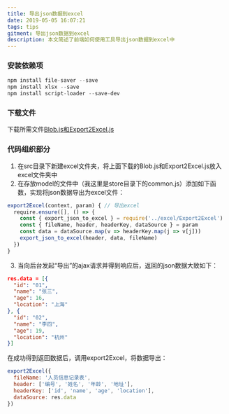 ```yaml
---
title: 导出json数据到excel
date: 2019-05-05 16:07:21
tags: tips
gitment: 导出json数据到excel
description: 本文简述了前端如何使用工具导出json数据到excel中
---
```


### 安装依赖项 ###
```jsx
npm install file-saver --save
npm install xlsx --save
npm install script-loader --save-dev
```

### 下载文件 ###
下载所需文件[Blob.js和Export2Excel.js](http://xiazai.jb51.net/201708/yuanma/Export2Exce_jb51.rar)

### 代码组织部分 ###
1. 在src目录下新建excel文件夹，将上面下载的Blob.js和Export2Excel.js放入excel文件夹中
2. 在存放model的文件中（我这里是store目录下的common.js）添加如下函数，实现将json数据导出为excel文件：
```jsx
export2Excel(context, param) { // 导出excel
  require.ensure([], () => {
    const { export_json_to_excel } = require('../excel/Export2Excel')
    const { fileName, header, headerKey, dataSource } = param
    const data = dataSource.map(v => headerKey.map(j => v[j]))
    export_json_to_excel(header, data, fileName)
  })
}
```
3. 当向后台发起“导出”的ajax请求并得到响应后，返回的json数据大致如下：
```json
res.data = [{
  "id": "01",
  "name": "张三",
  "age": 16,
  "location": "上海"
}, {
  "id": "02",
  "name": "李四",
  "age": 19,
  "location": "杭州"
}]
```
在成功得到返回数据后，调用export2Excel，将数据导出：
```jsx
export2Excel({
  fileName: '人员信息记录表',
  header: ['编号', '姓名', '年龄', '地址'],
  headerKey: ['id', 'name', 'age', 'location'],
  dataSource: res.data
})
```



